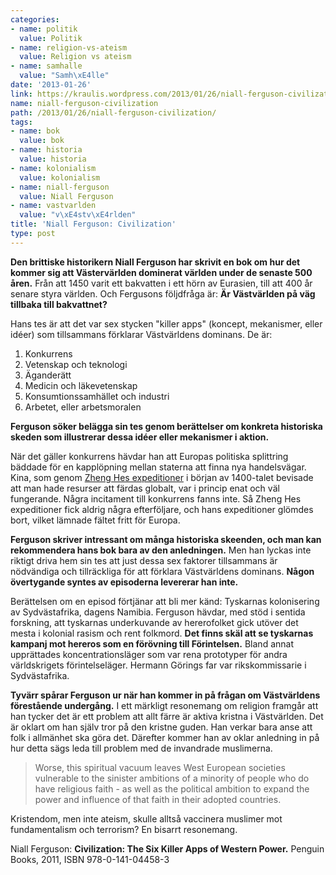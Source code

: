 ```yaml
---
categories:
- name: politik
  value: Politik
- name: religion-vs-ateism
  value: Religion vs ateism
- name: samhalle
  value: "Samh\xE4lle"
date: '2013-01-26'
link: https://kraulis.wordpress.com/2013/01/26/niall-ferguson-civilization/
name: niall-ferguson-civilization
path: /2013/01/26/niall-ferguson-civilization/
tags:
- name: bok
  value: bok
- name: historia
  value: historia
- name: kolonialism
  value: kolonialism
- name: niall-ferguson
  value: Niall Ferguson
- name: vastvarlden
  value: "v\xE4stv\xE4rlden"
title: 'Niall Ferguson: Civilization'
type: post
---
```

**Den brittiske historikern Niall Ferguson har skrivit en bok om hur det kommer sig att Västervärlden dominerat världen under de senaste 500 åren.** Från att 1450 varit ett bakvatten i ett hörn av Eurasien, till att 400 år senare styra världen. Och Fergusons följdfråga är: **Är Västvärlden på väg tillbaka till bakvattnet?**

Hans tes är att det var sex stycken "killer apps" (koncept, mekanismer, eller idéer) som tillsammans förklarar Västvärldens dominans. De är:

1. Konkurrens
2. Vetenskap och teknologi
3. Äganderätt
4. Medicin och läkevetenskap
5. Konsumtionssamhället och industri
6. Arbetet, eller arbetsmoralen

**Ferguson söker belägga sin tes genom berättelser om konkreta historiska skeden som illustrerar dessa idéer eller mekanismer i aktion.**



När det gäller konkurrens hävdar han att Europas politiska splittring bäddade för en kapplöpning mellan staterna att finna nya handelsvägar. Kina, som genom [Zheng Hes expeditioner](http://sv.wikipedia.org/wiki/Zheng_He) i början av 1400-talet bevisade att man hade resurser att färdas globalt, var i princip enat och väl fungerande. Några incitament till konkurrens fanns inte. Så Zheng Hes expeditioner fick aldrig några efterföljare, och hans expeditioner glömdes bort, vilket lämnade fältet fritt för Europa.

**Ferguson skriver intressant om många historiska skeenden, och man kan rekommendera hans bok bara av den anledningen.** Men han lyckas inte riktigt driva hem sin tes att just dessa sex faktorer tillsammans är nödvändiga och tillräckliga för att förklara Västvärldens dominans. **Någon övertygande syntes av episoderna levererar han inte.**

Berättelsen om en episod förtjänar att bli mer känd: Tyskarnas kolonisering av Sydvästafrika, dagens Namibia. Ferguson hävdar, med stöd i sentida forskning, att tyskarnas underkuvande av hererofolket gick utöver det mesta i kolonial rasism och rent folkmord. **Det finns skäl att se tyskarnas kampanj mot hereros som en förövning till Förintelsen.** Bland annat upprättades koncentrationsläger som var rena prototyper för andra världskrigets förintelseläger. Hermann Görings far var rikskommissarie  i Sydvästafrika.

**Tyvärr spårar Ferguson ur när han kommer in på frågan om Västvärldens förestående undergång.** I ett märkligt resonemang om religion framgår att han tycker det är ett problem att allt färre är aktiva kristna i Västvärlden. Det är oklart om han själv tror på den kristne guden. Han verkar bara anse att folk i allmänhet ska göra det. Därefter kommer han av oklar anledning in på hur detta sägs leda till problem med de invandrade muslimerna.

> Worse, this spiritual vacuum leaves West European societies vulnerable to the sinister ambitions of a minority of people who do have religious faith - as well as the political ambition to expand the power and influence of that faith in their adopted countries.

Kristendom, men inte ateism, skulle alltså vaccinera muslimer mot fundamentalism och terrorism? En bisarrt resonemang. 

Niall Ferguson: **Civilization: The Six Killer Apps of Western Power.** Penguin Books, 2011, ISBN 978-0-141-04458-3

